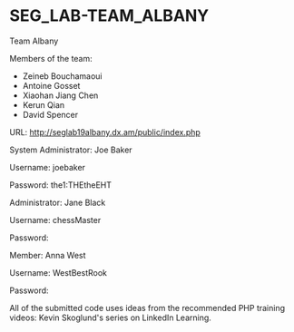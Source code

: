 # SEG_LAB-TEAM_ALBANY

Team Albany

Members of the team:
  - Zeineb Bouchamaoui 
  - Antoine Gosset
  - Xiaohan Jiang Chen
  - Kerun Qian
  - David Spencer
  
  URL: http://seglab19albany.dx.am/public/index.php
  
  System Administrator: Joe Baker
  
  Username: joebaker
  
  Password: the1:THEtheEHT
  
  
  Administrator: Jane Black
  
  Username: chessMaster
  
  Password: 
  
  
  Member: Anna West
  
  Username: WestBestRook
  
  Password: 
  
  
  
All of the submitted code uses ideas from the recommended PHP training videos: Kevin Skoglund's series on LinkedIn Learning.
